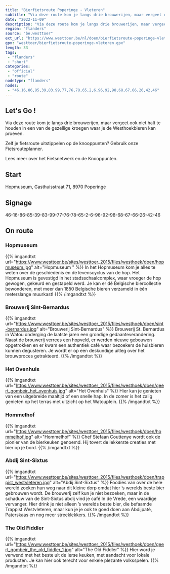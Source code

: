 ```yaml
---
title: "Bierfietsroute Poperinge - Vleteren"
subtitle: "Via deze route kom je langs drie brouwerijen, maar vergeet ook niet halt te houden in een van de gezellige kroegen waar je de Westhoekbieren kan proeven"
date: "2022-11-09"
description: "Via deze route kom je langs drie brouwerijen, maar vergeet ook niet halt te houden in een van de gezellige kroegen waar je de Westhoekbieren kan proeven"
region: "flanders"
source: "be.westtoer"
ext_url: "https://www.westtoer.be/nl/doen/bierfietsroute-poperinge-vleteren"
gpx: "westtoer/bierfietsroute-poperinge-vleteren.gpx"
length: 33
tags:
 - "flanders"
 - "short"
categories:
 - "official"
 - "route"
nodetype: "flanders"
nodes:
 - "46,16,86,85,39,83,99,77,76,78,65,2,6,96,92,98,68,67,66,26,42,46"
---
```


## Let's Go ! 

Via deze route kom je langs drie brouwerijen, maar vergeet ook niet halt te houden in een van de gezellige kroegen waar je de Westhoekbieren kan proeven.

Zelf je fietsroute uitstippelen op de knooppunten? Gebruik onze Fietsrouteplanner.

Lees meer over het Fietsnetwerk en de Knooppunten.

## Start

Hopmuseum, Gasthuisstraat 71, 8970 Poperinge

## Signage

46-16-86-85-39-83-99-77-76-78-65-2-6-96-92-98-68-67-66-26-42-46

## On route

### Hopmuseum 

{{% imgandtxt url="https://www.westtoer.be/sites/westtoer_2015/files/westhoek/doen/hopmuseum.jpg" alt="Hopmuseum " %}}
In het Hopmuseum kom je alles te weten over de geschiedenis en de levenscyclus van de hop. Het Hopmuseum is gevestigd in het stadsschaalcomplex, waar vroeger de hop gewogen, gekeurd en gestapeld werd. Je kan er dé Belgische biercollectie bewonderen, met meer dan 1850 Belgische bieren verzameld in één meterslange muurkast!
{{% /imgandtxt %}}

### Brouwerij Sint-Bernardus

{{% imgandtxt url="https://www.westtoer.be/sites/westtoer_2015/files/westhoek/doen/sint-bernardus.jpg" alt="Brouwerij Sint-Bernardus" %}}
Brouwerij St. Bernardus in Watou onderging de laatste jaren een grondige gedaanteverandering. Naast de brouwerij verrees een hopveld, er werden nieuwe gebouwen opgetrokken en er kwam een authentiek café waar bezoekers de huisbieren kunnen degusteren. Je wordt er op een deskundige uitleg over het brouwproces getrakteerd.
{{% /imgandtxt %}}

### Het Ovenhuis

{{% imgandtxt url="https://www.westtoer.be/sites/westtoer_2015/files/westhoek/doen/geert_gombeir_het_ovenhuis.jpg" alt="Het Ovenhuis" %}}
Hier kan je genieten van een uitgebreide maaltijd of een snelle hap. In de zomer is het zalig genieten op het terras met uitzicht op het Watouplein.
{{% /imgandtxt %}}

### Hommelhof

{{% imgandtxt url="https://www.westtoer.be/sites/westtoer_2015/files/westhoek/doen/hommelhof.jpg" alt="Hommelhof" %}}
Chef Stefaan Couttenye wordt ook de pionier van de bierkeuken genoemd. Hij tovert de lekkerste creaties met bier op je bord.
{{% /imgandtxt %}}

### Abdij Sint-Sixtus

{{% imgandtxt url="https://www.westtoer.be/sites/westtoer_2015/files/westhoek/doen/trappist_westvleteren.jpg" alt="Abdij Sint-Sixtus" %}}
Foodies van over de hele wereld zoeken hun weg naar dit kleine dorp omdat hier ’s werelds beste bier gebrouwen wordt. De brouwerij zelf kun je niet bezoeken, maar in de schaduw van de Sint-Sixtus abdij vind je café In de Vrede, een waardige vervanger. Hier drink je niet alleen ’s werelds beste bier, die befaamde Trappist Westvleteren, maar kun je je ook te goed doen aan Abdijpaté, Paterskaas en nog meer streeklekkers.
{{% /imgandtxt %}}

### The Old Fiddler

{{% imgandtxt url="https://www.westtoer.be/sites/westtoer_2015/files/westhoek/doen/geert_gombeir_the_old_fiddler_1.jpg" alt="The Old Fiddler" %}}
Hier word je verwend met het beste uit de Ierse keuken, met aandacht voor lokale producten. Je kan hier ook terecht voor enkele plezante volksspelen.
{{% /imgandtxt %}}


